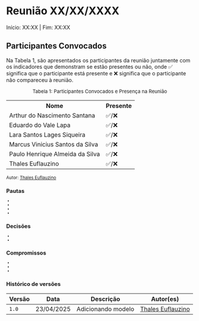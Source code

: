 # Reunião XX/XX/XXXX

Início: XX:XX | Fim: XX:XX
<!-- Este é um arquivo base, para criar uma ata, basta copiá-lo e preencher os dados da reunião -->

## Participantes Convocados

<!-- Colocar um ✅ se o participante estiver presente ou um ❌ caso negativo -->
Na Tabela 1, são apresentados os participantes da reunião juntamente com os indicadores que demonstram se estão presentes ou não, onde ✅ significa que o participante está presente e ❌ significa que o participante não compareceu à reunião.

<center>

<font size="2">Tabela 1: Participantes Convocados e Presença na Reunião</font>

<table align="center">
  <tr>
    <th>Nome</th><th>Presente</th>
  </tr>
  <tr><td>Arthur do Nascimento Santana</td><td>✅/❌</td></tr>
  <tr><td>Eduardo do Vale Lapa</td><td>✅/❌</td></tr>
  <tr><td>Lara Santos Lages Siqueira</td><td>✅/❌</td></tr>
  <tr><td>Marcus Vinicius Santos da Silva</td><td>✅/❌</td></tr>
  <tr><td>Paulo Henrique Almeida da Silva</td><td>✅/❌</td></tr>
  <tr><td>Thales Euflauzino</td><td>✅/❌</td></tr>
</table>
</center>

<small> Autor: [Thales Euflauzino](https://github.com/thaleseuflauzino) <small>


## Pautas

<!-- pautas discutidas na reunião -->

-
-
-
-

## Decisões

<!-- decisões feitas pela equipe -->

- 
- 

## Compromissos

<!-- compromissos que foram definidos para os integrantes, a data de entrega e os revisores, para facilitar o trabalho, pode pedir
para o chat GPT formar a tabela em HTML -->

-
-
-

<!-- 

## Gravação da reunião

 <iframe width="560" height="315" src="LINK PARA EMBED VIDEO" title="YouTube video player" frameborder="0" allow="accelerometer; autoplay; clipboard-write; encrypted-media; gyroscope; picture-in-picture" allowfullscreen></iframe> -->

## Histórico de versões

| Versão | Data | Descrição | Autor(es) |
| ------ | ---- | --------- | --------- |
|`1.0`|23/04/2025| Adicionando modelo | [Thales Euflauzino](https://github.com/thaleseuflauzino) |
